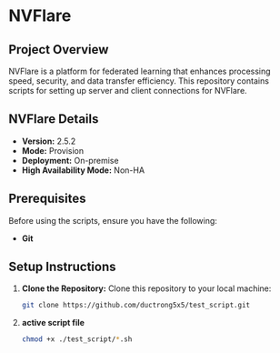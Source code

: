 # NVFlare

## Project Overview

NVFlare is a platform for federated learning that enhances processing speed, security, and data transfer efficiency. 
This repository contains scripts for setting up server and client connections for NVFlare.

## NVFlare Details

- **Version:** 2.5.2
- **Mode:** Provision
- **Deployment:** On-premise
- **High Availability Mode:** Non-HA

## Prerequisites

Before using the scripts, ensure you have the following:
- **Git**


## Setup Instructions

1. **Clone the Repository:**
   Clone this repository to your local machine:
   ```bash
   git clone https://github.com/ductrong5x5/test_script.git
2. **active script file**
   
   ```bash 
   chmod +x ./test_script/*.sh
